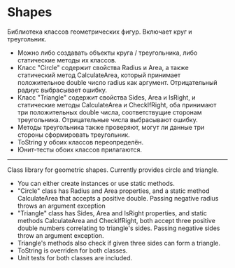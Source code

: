# Shapes


Библиотека классов геометрических фигур. Включает круг и треугольник.

* Можно либо создавать объекты круга / треугольника, либо статические методы их классов.
* Класс "Circle" содержит свойства Radius и Area, а также статический метод CalculateArea, который принимает положительное double число radius как аргумент. Отрицательный радиус выбрасывает ошибку.
* Класс "Triangle" содержит свойства Sides, Area и IsRight, и статические методы CalculateArea и CheckIfRight, оба принимают три положительных double числа, соответствущие сторонам треугольника. Отрицательные числа выбрасывают ошибку.
* Методы треугольника также проверяют, могут ли данные три стороны сформировать треугольник.  
* ToString у обоих классов переопределён.
* Юнит-тесты обоих классов прилагаются.
  
____________
Class library for geometric shapes. Currently provides circle and triangle.

* You can either create instances or use static methods.
* "Circle" class has Radius and Area properties, and a static method CalculateArea that accepts a positive double. Passing negative radius throws an argument exception
* "Triangle" class has Sides, Area and IsRight properties, and static methods CalculateArea and CheckIfRight, both accept three positive double numbers correlating to triangle's sides. Passing negative sides throw an argument exception.
* Triangle's methods also check if given three sides can form a triangle.  
* ToString is overriden for both classes.
* Unit tests for both classes are included.
